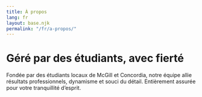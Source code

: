 ```yaml
---
title: À propos
lang: fr
layout: base.njk
permalink: "/fr/a-propos/"
---
```



# Géré par des étudiants, avec fierté

Fondée par des étudiants locaux de McGill et Concordia, notre équipe allie résultats professionnels, dynamisme et souci du détail. Entièrement assurée pour votre tranquillité d’esprit.

